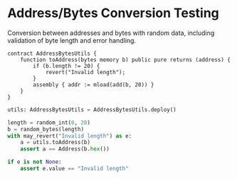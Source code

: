 # Address/Bytes Conversion Testing

Conversion between addresses and bytes with random data, including validation of byte length and error handling.

```solidity
contract AddressBytesUtils {
    function toAddress(bytes memory b) public pure returns (address) {
        if (b.length != 20) {
            revert("Invalid length");
        }
        assembly { addr := mload(add(b, 20)) }
    }
}
```

```python
utils: AddressBytesUtils = AddressBytesUtils.deploy()

length = random_int(0, 20)
b = random_bytes(length)
with may_revert("Invalid length") as e:
    a = utils.toAddress(b)
    assert a == Address(b.hex())

if e is not None:
    assert e.value == "Invalid length"
```
